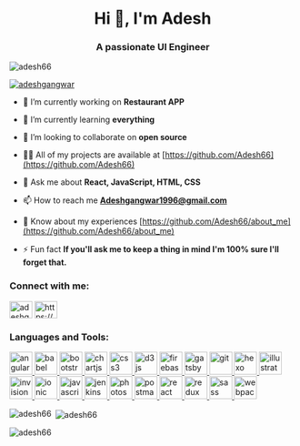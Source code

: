 <h1 align="center">Hi 👋, I'm Adesh</h1>
<h3 align="center">A passionate UI Engineer</h3>

<p align="left"> <img src="https://komarev.com/ghpvc/?username=adesh66&label=Profile%20views&color=0e75b6&style=flat" alt="adesh66" /> </p>

<p align="left"> <a href="https://twitter.com/adeshgangwar" target="blank"><img src="https://img.shields.io/twitter/follow/adeshgangwar?logo=twitter&style=for-the-badge" alt="adeshgangwar" /></a> </p>

- 🔭 I’m currently working on **Restaurant APP**

- 🌱 I’m currently learning **everything**

- 👯 I’m looking to collaborate on **open source**

- 👨‍💻 All of my projects are available at [https://github.com/Adesh66](https://github.com/Adesh66)

- 💬 Ask me about **React, JavaScript, HTML, CSS**

- 📫 How to reach me **Adeshgangwar1996@gmail.com**

- 📄 Know about my experiences [https://github.com/Adesh66/about_me](https://github.com/Adesh66/about_me)

- ⚡ Fun fact **If you'll ask me to keep a thing in mind I'm 100% sure I'll forget that.**

<h3 align="left">Connect with me:</h3>
<p align="left">
<a href="https://twitter.com/adeshgangwar" target="blank"><img align="center" src="https://cdn.jsdelivr.net/npm/simple-icons@3.0.1/icons/twitter.svg" alt="adeshgangwar" height="30" width="40" /></a>
<a href="https://linkedin.com/in/https://www.linkedin.com/in/adesh-gangwar-5254a6106/" target="blank"><img align="center" src="https://cdn.jsdelivr.net/npm/simple-icons@3.0.1/icons/linkedin.svg" alt="https://www.linkedin.com/in/adesh-gangwar-5254a6106/" height="30" width="40" /></a>
</p>

<h3 align="left">Languages and Tools:</h3>
<p align="left"> <a href="https://angular.io" target="_blank"> <img src="https://devicons.github.io/devicon/devicon.git/icons/angularjs/angularjs-original.svg" alt="angularjs" width="40" height="40"/> </a> <a href="https://babeljs.io/" target="_blank"> <img src="https://www.vectorlogo.zone/logos/babeljs/babeljs-icon.svg" alt="babel" width="40" height="40"/> </a> <a href="https://getbootstrap.com" target="_blank"> <img src="https://devicons.github.io/devicon/devicon.git/icons/bootstrap/bootstrap-plain.svg" alt="bootstrap" width="40" height="40"/> </a> <a href="https://www.chartjs.org" target="_blank"> <img src="https://www.chartjs.org/media/logo-title.svg" alt="chartjs" width="40" height="40"/> </a> <a href="https://www.w3schools.com/css/" target="_blank"> <img src="https://devicons.github.io/devicon/devicon.git/icons/css3/css3-original-wordmark.svg" alt="css3" width="40" height="40"/> </a> <a href="https://d3js.org/" target="_blank"> <img src="https://devicons.github.io/devicon/devicon.git/icons/d3js/d3js-original.svg" alt="d3js" width="40" height="40"/> </a> <a href="https://firebase.google.com/" target="_blank"> <img src="https://www.vectorlogo.zone/logos/firebase/firebase-icon.svg" alt="firebase" width="40" height="40"/> </a> <a href="https://www.gatsbyjs.com/" target="_blank"> <img src="https://www.vectorlogo.zone/logos/gatsbyjs/gatsbyjs-icon.svg" alt="gatsby" width="40" height="40"/> </a> <a href="https://git-scm.com/" target="_blank"> <img src="https://www.vectorlogo.zone/logos/git-scm/git-scm-icon.svg" alt="git" width="40" height="40"/> </a> <a href="hexo.io/" target="_blank"> <img src="https://www.vectorlogo.zone/logos/hexoio/hexoio-icon.svg" alt="hexo" width="40" height="40"/> </a> <a href="https://www.adobe.com/in/products/illustrator.html" target="_blank"> <img src="https://www.vectorlogo.zone/logos/adobe_illustrator/adobe_illustrator-icon.svg" alt="illustrator" width="40" height="40"/> </a> <a href="https://www.invisionapp.com/" target="_blank"> <img src="https://www.vectorlogo.zone/logos/invisionapp/invisionapp-icon.svg" alt="invision" width="40" height="40"/> </a> <a href="https://ionicframework.com" target="_blank"> <img src="https://upload.wikimedia.org/wikipedia/commons/d/d1/Ionic_Logo.svg" alt="ionic" width="40" height="40"/> </a> <a href="https://developer.mozilla.org/en-US/docs/Web/JavaScript" target="_blank"> <img src="https://devicons.github.io/devicon/devicon.git/icons/javascript/javascript-original.svg" alt="javascript" width="40" height="40"/> </a> <a href="https://www.jenkins.io" target="_blank"> <img src="https://www.vectorlogo.zone/logos/jenkins/jenkins-icon.svg" alt="jenkins" width="40" height="40"/> </a> <a href="https://www.photoshop.com/en" target="_blank"> <img src="https://devicons.github.io/devicon/devicon.git/icons/photoshop/photoshop-plain.svg" alt="photoshop" width="40" height="40"/> </a> <a href="https://postman.com" target="_blank"> <img src="https://www.vectorlogo.zone/logos/getpostman/getpostman-icon.svg" alt="postman" width="40" height="40"/> </a> <a href="https://reactjs.org/" target="_blank"> <img src="https://devicons.github.io/devicon/devicon.git/icons/react/react-original-wordmark.svg" alt="react" width="40" height="40"/> </a> <a href="https://redux.js.org" target="_blank"> <img src="https://devicons.github.io/devicon/devicon.git/icons/redux/redux-original.svg" alt="redux" width="40" height="40"/> </a> <a href="https://sass-lang.com" target="_blank"> <img src="https://devicons.github.io/devicon/devicon.git/icons/sass/sass-original.svg" alt="sass" width="40" height="40"/> </a> <a href="https://webpack.js.org" target="_blank"> <img src="https://devicons.github.io/devicon/devicon.git/icons/webpack/webpack-original.svg" alt="webpack" width="40" height="40"/> </a> </p>

<p><img align="left" src="https://github-readme-stats.vercel.app/api/top-langs?username=adesh66&show_icons=true&locale=en&layout=compact" alt="adesh66" /></p>

<p>&nbsp;<img align="center" src="https://github-readme-stats.vercel.app/api?username=adesh66&show_icons=true&locale=en" alt="adesh66" /></p>

<p><img align="center" src="https://github-readme-streak-stats.herokuapp.com/?user=adesh66&" alt="adesh66" /></p>
